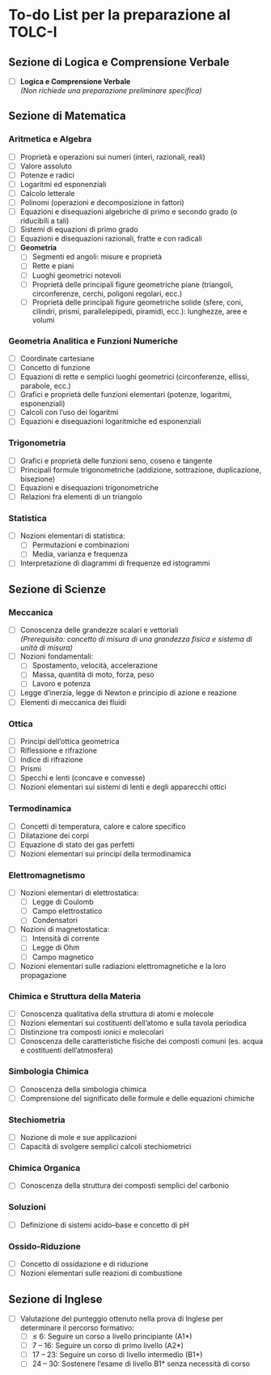# To-do List per la preparazione al TOLC-I

## Sezione di Logica e Comprensione Verbale
- [ ] **Logica e Comprensione Verbale**  
  *(Non richiede una preparazione preliminare specifica)*

## Sezione di Matematica

### Aritmetica e Algebra
- [ ] Proprietà e operazioni sui numeri (interi, razionali, reali)
- [ ] Valore assoluto
- [ ] Potenze e radici
- [ ] Logaritmi ed esponenziali
- [ ] Calcolo letterale
- [ ] Polinomi (operazioni e decomposizione in fattori)
- [ ] Equazioni e disequazioni algebriche di primo e secondo grado (o riducibili a tali)
- [ ] Sistemi di equazioni di primo grado
- [ ] Equazioni e disequazioni razionali, fratte e con radicali
- [ ] **Geometria**  
  - [ ] Segmenti ed angoli: misure e proprietà  
  - [ ] Rette e piani  
  - [ ] Luoghi geometrici notevoli  
  - [ ] Proprietà delle principali figure geometriche piane (triangoli, circonferenze, cerchi, poligoni regolari, ecc.)  
  - [ ] Proprietà delle principali figure geometriche solide (sfere, coni, cilindri, prismi, parallelepipedi, piramidi, ecc.): lunghezze, aree e volumi

### Geometria Analitica e Funzioni Numeriche
- [ ] Coordinate cartesiane
- [ ] Concetto di funzione
- [ ] Equazioni di rette e semplici luoghi geometrici (circonferenze, ellissi, parabole, ecc.)
- [ ] Grafici e proprietà delle funzioni elementari (potenze, logaritmi, esponenziali)
- [ ] Calcoli con l’uso dei logaritmi
- [ ] Equazioni e disequazioni logaritmiche ed esponenziali

### Trigonometria
- [ ] Grafici e proprietà delle funzioni seno, coseno e tangente
- [ ] Principali formule trigonometriche (addizione, sottrazione, duplicazione, bisezione)
- [ ] Equazioni e disequazioni trigonometriche
- [ ] Relazioni fra elementi di un triangolo

### Statistica
- [ ] Nozioni elementari di statistica:  
  - [ ] Permutazioni e combinazioni  
  - [ ] Media, varianza e frequenza
- [ ] Interpretazione di diagrammi di frequenze ed istogrammi

## Sezione di Scienze

### Meccanica
- [ ] Conoscenza delle grandezze scalari e vettoriali  
  *(Prerequisito: concetto di misura di una grandezza fisica e sistema di unità di misura)*
- [ ] Nozioni fondamentali:  
  - [ ] Spostamento, velocità, accelerazione  
  - [ ] Massa, quantità di moto, forza, peso  
  - [ ] Lavoro e potenza
- [ ] Legge d’inerzia, legge di Newton e principio di azione e reazione
- [ ] Elementi di meccanica dei fluidi

### Ottica
- [ ] Principi dell’ottica geometrica
- [ ] Riflessione e rifrazione
- [ ] Indice di rifrazione
- [ ] Prismi
- [ ] Specchi e lenti (concave e convesse)
- [ ] Nozioni elementari sui sistemi di lenti e degli apparecchi ottici

### Termodinamica
- [ ] Concetti di temperatura, calore e calore specifico
- [ ] Dilatazione dei corpi
- [ ] Equazione di stato dei gas perfetti
- [ ] Nozioni elementari sui principi della termodinamica

### Elettromagnetismo
- [ ] Nozioni elementari di elettrostatica:  
  - [ ] Legge di Coulomb  
  - [ ] Campo elettrostatico  
  - [ ] Condensatori
- [ ] Nozioni di magnetostatica:  
  - [ ] Intensità di corrente  
  - [ ] Legge di Ohm  
  - [ ] Campo magnetico
- [ ] Nozioni elementari sulle radiazioni elettromagnetiche e la loro propagazione

### Chimica e Struttura della Materia
- [ ] Conoscenza qualitativa della struttura di atomi e molecole
- [ ] Nozioni elementari sui costituenti dell’atomo e sulla tavola periodica
- [ ] Distinzione tra composti ionici e molecolari
- [ ] Conoscenza delle caratteristiche fisiche dei composti comuni (es. acqua e costituenti dell’atmosfera)

### Simbologia Chimica
- [ ] Conoscenza della simbologia chimica
- [ ] Comprensione del significato delle formule e delle equazioni chimiche

### Stechiometria
- [ ] Nozione di mole e sue applicazioni
- [ ] Capacità di svolgere semplici calcoli stechiometrici

### Chimica Organica
- [ ] Conoscenza della struttura dei composti semplici del carbonio

### Soluzioni
- [ ] Definizione di sistemi acido–base e concetto di pH

### Ossido-Riduzione
- [ ] Concetto di ossidazione e di riduzione
- [ ] Nozioni elementari sulle reazioni di combustione

## Sezione di Inglese
- [ ] Valutazione del punteggio ottenuto nella prova di Inglese per determinare il percorso formativo:
  - [ ] ≤ 6: Seguire un corso a livello principiante (A1*)
  - [ ] 7 – 16: Seguire un corso di primo livello (A2*)
  - [ ] 17 – 23: Seguire un corso di livello intermedio (B1*)
  - [ ] 24 – 30: Sostenere l’esame di livello B1* senza necessità di corso
